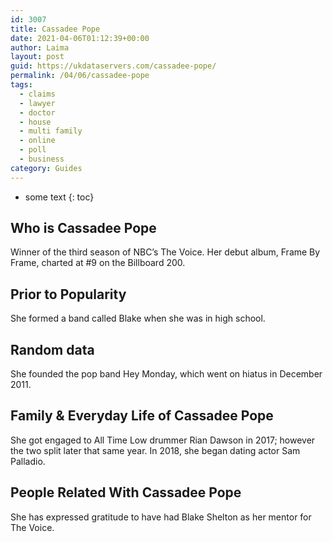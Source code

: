 ```yaml
---
id: 3007
title: Cassadee Pope
date: 2021-04-06T01:12:39+00:00
author: Laima
layout: post
guid: https://ukdataservers.com/cassadee-pope/
permalink: /04/06/cassadee-pope
tags:
  - claims
  - lawyer
  - doctor
  - house
  - multi family
  - online
  - poll
  - business
category: Guides
---
```


* some text
{: toc}


## Who is Cassadee Pope
                  
                  
                  
Winner of the third season of NBC&#8217;s The Voice. Her debut album, Frame By Frame, charted at #9 on the Billboard 200. 
                  
              
            
              
            
                
                
                
## Prior to Popularity
                  
                  
                  
She formed a band called Blake when she was in high school. 
                  
              
            
              
            
                
                
                
## Random data
                  
                  
                  
She founded the pop band Hey Monday, which went on hiatus in December 2011. 
                  
              
            
              
            
                
                
                
## Family & Everyday Life of Cassadee Pope
                  
                  
                  
She got engaged to All Time Low drummer Rian Dawson in 2017; however the two split later that same year. In 2018, she began dating actor Sam Palladio.
                  
              
            
              
            
                
                
                
## People Related With Cassadee Pope
                  
                  
                  
She has expressed gratitude to have had Blake Shelton as her mentor for The Voice.
                  
              
            
              
            
                
              
            
              
              
            
            
              
            
          
          
          
